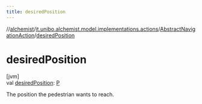 ```yaml
---
title: desiredPosition
---
```

//[alchemist](../../../index.html)/[it.unibo.alchemist.model.implementations.actions](../index.html)/[AbstractNavigationAction](index.html)/[desiredPosition](desired-position.html)



# desiredPosition



[jvm]\
val [desiredPosition](desired-position.html): [P](index.html)



The position the pedestrian wants to reach.




